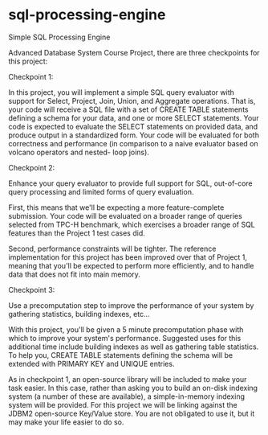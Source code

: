 sql-processing-engine
=====================

Simple SQL Processing Engine

Advanced Database System Course Project, there are three checkpoints for this project:


Checkpoint 1:

In this project, you will implement a simple SQL query evaluator with support for Select, Project, Join, Union, and Aggregate operations. That is, your code will receive a SQL file with a set of CREATE TABLE statements defining a schema for your data, and one or more SELECT statements.
Your code is expected to evaluate the SELECT statements on provided data, and produce output in a standardized form. Your code will be evaluated for both correctness and performance (in comparison to a naive evaluator based on volcano operators and nested- loop joins).


Checkpoint 2:

Enhance your query evaluator to provide full support for SQL, out-of-core query processing and limited forms of query evaluation.

First, this means that we'll be expecting a more feature-complete submission. Your code will be evaluated on a broader range of queries selected from TPC-H benchmark, which exercises a broader range of SQL features than the Project 1 test cases did.

Second, performance constraints will be tighter. The reference implementation for this project has been improved over that of Project 1, meaning that you'll be expected to perform more efficiently, and to handle data that does not fit into main memory.


Checkpoint 3:

Use a precomputation step to improve the performance of your system by gathering statistics, building indexes, etc...

With this project, you'll be given a 5 minute precomputation phase with which to improve your system's performance. Suggested uses for this additional time include building indexes as well as gathering table statistics. To help you, CREATE TABLE statements defining the schema will be extended with PRIMARY KEY and UNIQUE entries.

As in checkpoint 1, an open-source library will be included to make your task easier. In this case, rather than asking you to build an on-disk indexing system (a number of these are available), a simple-in-memory indexing system will be provided. For this project we will be linking against the JDBM2 open-source Key/Value store. You are not obligated to use it, but it may make your life easier to do so.
